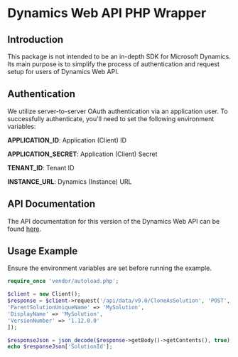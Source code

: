 # Dynamics Web API PHP Wrapper

## Introduction

This package is not intended to be an in-depth SDK for Microsoft Dynamics. Its main purpose is to simplify the process of authentication and request setup for users of Dynamics Web API.

## Authentication
We utilize server-to-server OAuth authentication via an application user. To successfully authenticate, you'll need to set the following environment variables:

**APPLICATION_ID**: Application (Client) ID

**APPLICATION_SECRET**: Application (Client) Secret

**TENANT_ID**: Tenant ID

**INSTANCE_URL**: Dynamics (Instance) URL

## API Documentation
The API documentation for this version of the Dynamics Web API can be found [here](https://learn.microsoft.com/en-us/power-apps/developer/data-platform/webapi/reference/about?view=dataverse-latest).

## Usage Example
Ensure the environment variables are set before running the example.

````php
require_once 'vendor/autoload.php';

$client = new Client();
$response = $client->request('/api/data/v9.0/CloneAsSolution', 'POST', [
'ParentSolutionUniqueName' => 'MySolution',
'DisplayName' => 'MySolution',
'VersionNumber' => '1.12.0.0'
]);

$responseJson = json_decode($response->getBody()->getContents(), true);
echo $responseJson['SolutionId'];
````